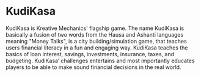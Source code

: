 # KudiKasa
KudiKasa is Kreative Mechanics' flagship game. The name KudiKasa is basically a fusion of two words from the Hausa and Ashanti languages meaning "Money Talks", is a city building/simulation game, that teaches users financial literacy in a fun and engaging way.   KudiKasa teaches the basics of loan interest, savings, investments, insurance, taxes, and budgeting.   KudiKasa’ challenges entertains and most importantly educates players to be able to make sound financial decisions in the real world. 
